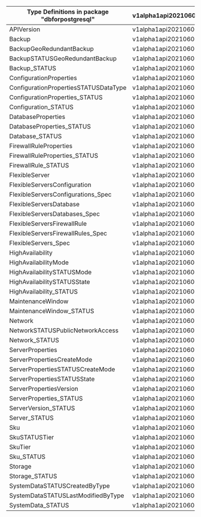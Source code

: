 | Type Definitions in package "dbforpostgresql" | v1alpha1api20210601 | v1beta20210601 |
|-----------------------------------------------|---------------------|----------------|
| APIVersion                                    | v1alpha1api20210601 | v1beta20210601 |
| Backup                                        | v1alpha1api20210601 | v1beta20210601 |
| BackupGeoRedundantBackup                      | v1alpha1api20210601 | v1beta20210601 |
| BackupSTATUSGeoRedundantBackup                | v1alpha1api20210601 | v1beta20210601 |
| Backup_STATUS                                 | v1alpha1api20210601 | v1beta20210601 |
| ConfigurationProperties                       | v1alpha1api20210601 | v1beta20210601 |
| ConfigurationPropertiesSTATUSDataType         | v1alpha1api20210601 | v1beta20210601 |
| ConfigurationProperties_STATUS                | v1alpha1api20210601 | v1beta20210601 |
| Configuration_STATUS                          | v1alpha1api20210601 | v1beta20210601 |
| DatabaseProperties                            | v1alpha1api20210601 | v1beta20210601 |
| DatabaseProperties_STATUS                     | v1alpha1api20210601 | v1beta20210601 |
| Database_STATUS                               | v1alpha1api20210601 | v1beta20210601 |
| FirewallRuleProperties                        | v1alpha1api20210601 | v1beta20210601 |
| FirewallRuleProperties_STATUS                 | v1alpha1api20210601 | v1beta20210601 |
| FirewallRule_STATUS                           | v1alpha1api20210601 | v1beta20210601 |
| FlexibleServer                                | v1alpha1api20210601 | v1beta20210601 |
| FlexibleServersConfiguration                  | v1alpha1api20210601 | v1beta20210601 |
| FlexibleServersConfigurations_Spec            | v1alpha1api20210601 | v1beta20210601 |
| FlexibleServersDatabase                       | v1alpha1api20210601 | v1beta20210601 |
| FlexibleServersDatabases_Spec                 | v1alpha1api20210601 | v1beta20210601 |
| FlexibleServersFirewallRule                   | v1alpha1api20210601 | v1beta20210601 |
| FlexibleServersFirewallRules_Spec             | v1alpha1api20210601 | v1beta20210601 |
| FlexibleServers_Spec                          | v1alpha1api20210601 | v1beta20210601 |
| HighAvailability                              | v1alpha1api20210601 | v1beta20210601 |
| HighAvailabilityMode                          | v1alpha1api20210601 | v1beta20210601 |
| HighAvailabilitySTATUSMode                    | v1alpha1api20210601 | v1beta20210601 |
| HighAvailabilitySTATUSState                   | v1alpha1api20210601 | v1beta20210601 |
| HighAvailability_STATUS                       | v1alpha1api20210601 | v1beta20210601 |
| MaintenanceWindow                             | v1alpha1api20210601 | v1beta20210601 |
| MaintenanceWindow_STATUS                      | v1alpha1api20210601 | v1beta20210601 |
| Network                                       | v1alpha1api20210601 | v1beta20210601 |
| NetworkSTATUSPublicNetworkAccess              | v1alpha1api20210601 | v1beta20210601 |
| Network_STATUS                                | v1alpha1api20210601 | v1beta20210601 |
| ServerProperties                              | v1alpha1api20210601 | v1beta20210601 |
| ServerPropertiesCreateMode                    | v1alpha1api20210601 | v1beta20210601 |
| ServerPropertiesSTATUSCreateMode              | v1alpha1api20210601 | v1beta20210601 |
| ServerPropertiesSTATUSState                   | v1alpha1api20210601 | v1beta20210601 |
| ServerPropertiesVersion                       | v1alpha1api20210601 | v1beta20210601 |
| ServerProperties_STATUS                       | v1alpha1api20210601 | v1beta20210601 |
| ServerVersion_STATUS                          | v1alpha1api20210601 | v1beta20210601 |
| Server_STATUS                                 | v1alpha1api20210601 | v1beta20210601 |
| Sku                                           | v1alpha1api20210601 | v1beta20210601 |
| SkuSTATUSTier                                 | v1alpha1api20210601 | v1beta20210601 |
| SkuTier                                       | v1alpha1api20210601 | v1beta20210601 |
| Sku_STATUS                                    | v1alpha1api20210601 | v1beta20210601 |
| Storage                                       | v1alpha1api20210601 | v1beta20210601 |
| Storage_STATUS                                | v1alpha1api20210601 | v1beta20210601 |
| SystemDataSTATUSCreatedByType                 | v1alpha1api20210601 | v1beta20210601 |
| SystemDataSTATUSLastModifiedByType            | v1alpha1api20210601 | v1beta20210601 |
| SystemData_STATUS                             | v1alpha1api20210601 | v1beta20210601 |
